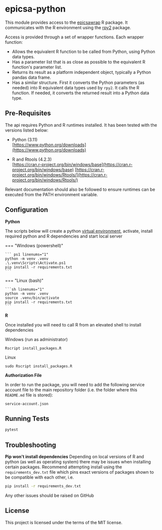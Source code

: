 # epicsa-python

This module provides access to the [epicsawrap](https://github.com/IDEMSInternational/epicsawrap) R package.
It communicates with the R environment using the [rpy2](https://rpy2.github.io/) package.

Access is provided through a set of wrapper functions. 
Each wrapper function:
  - Allows the equivalent R function to be called from Python, using Python 
    data types.
  - Has a parameter list that is as close as possible to the equivalent R 
    function's parameter list.
  - Returns its result as a platform independent object, typically a Python 
    pandas data frame.
  - Has a similar structure. First it converts the Python parameters (as 
    needed) into R equivalent data types used by `rpy2`. It calls the R 
    function. If needed, it converts the returned result into a Python data 
    type.

## Pre-Requisites

The api requires Python and R runtimes installed. It has been tested with the versions listed below:

- Python (3.11)  
  [https://www.python.org/downloads](https://www.python.org/downloads)

- R and Rtools (4.2.3)  
  [https://cran.r-project.org/bin/windows/base](https://cran.r-project.org/bin/windows/base)
  [https://cran.r-project.org/bin/windows/Rtools/](https://cran.r-project.org/bin/windows/Rtools/)

Relevant documentation should also be followed to ensure runtimes can be executed from the PATH environment variable.

## Configuration

**Python**

The scripts below will create a python [virtual environment](https://docs.python.org/3/library/venv.html), activate, install required python and R dependencies and start local server

=== "Windows (powershell)"

    ``` ps1 linenums="1"
    python -m venv .venv
    .\.venv\Scripts\Activate.ps1
    pip install -r requirements.txt
    ```

=== "Linux (bash)"

    ```sh linenums="1"
    python -m venv .venv
    source .venv/bin/activate
    pip install -r requirements.txt
    ```

**R**

Once installed you will need to call R from an elevated shell to install dependencies

Windows (run as administrator)

```
Rscript install_packages.R
```

Linux

```
sudo Rscript install_packages.R
```

**Authorization File**

In order to run the package, you will need to add the following service account file to the main repository folder (i.e. the folder where this `README.md` file is stored):

```
service-account.json
```

## Running Tests

```py
pytest
```

## Troubleshooting

**Pip won't install dependencies**
Depending on local versions of R and python (as well as operating system) there may be issues when installing certain packages. Recommend attempting install using the `requirements_dev.txt` file which pins exact versions of packages shown to be compatible with each other, i.e.

```sh
pip install -r requirements_dev.txt
```

Any other issues should be raised on GitHub

## License

This project is licensed under the terms of the MIT license.
